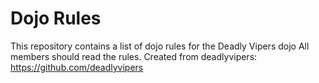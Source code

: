 Dojo Rules
==========

This repository contains a list of dojo rules for the Deadly Vipers dojo
All members should read the rules.
Created from deadlyvipers: https://github.com/deadlyvipers